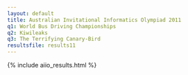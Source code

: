 ```yaml
---
layout: default
title: Australian Invitational Informatics Olympiad 2011
q1: World Bus Driving Championships
q2: Kiwileaks
q3: The Terrifying Canary-Bird
resultsfile: results11
---
```


{% include aiio_results.html %}
